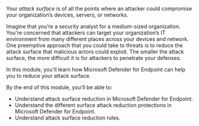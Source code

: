 Your *attack surface* is of all the points where an attacker could compromise your organization’s devices, servers, or networks.

Imagine that you’re a security analyst for a medium-sized organization. You're concerned that attackers can target your organization’s IT environment from many different places across your devices and network. One preemptive approach that you could take to threats is to reduce the attack surface  that malicious actors could exploit. The smaller the attack surface, the more difficult it is for attackers to penetrate your defenses. 

In this module, you'll learn how Microsoft Defender for Endpoint can help you to reduce your attack surface.

By the end of this module, you'll be able to:

- Understand attack surface reduction in Microsoft Defender for Endpoint.
- Understand the different surface attack reduction protections in Microsoft Defender for Endpoint.
- Understand attack surface reduction rules.